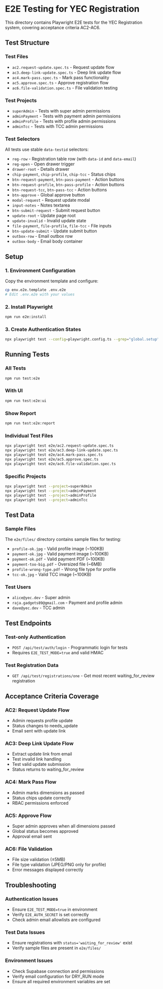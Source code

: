 # E2E Testing for YEC Registration

This directory contains Playwright E2E tests for the YEC Registration system, covering acceptance criteria AC2-AC6.

## Test Structure

### Test Files
- `ac2.request-update.spec.ts` - Request update flow
- `ac3.deep-link-update.spec.ts` - Deep link update flow  
- `ac4.mark-pass.spec.ts` - Mark pass functionality
- `ac5.approve.spec.ts` - Approve registration flow
- `ac6.file-validation.spec.ts` - File validation testing

### Test Projects
- `superAdmin` - Tests with super admin permissions
- `adminPayment` - Tests with payment admin permissions
- `adminProfile` - Tests with profile admin permissions
- `adminTcc` - Tests with TCC admin permissions

### Test Selectors
All tests use stable `data-testid` selectors:

- `reg-row` - Registration table row (with `data-id` and `data-email`)
- `reg-open` - Open drawer trigger
- `drawer-root` - Details drawer
- `chip-payment`, `chip-profile`, `chip-tcc` - Status chips
- `btn-request-payment`, `btn-pass-payment` - Action buttons
- `btn-request-profile`, `btn-pass-profile` - Action buttons
- `btn-request-tcc`, `btn-pass-tcc` - Action buttons
- `btn-approve` - Global approve button
- `modal-request` - Request update modal
- `input-notes` - Notes textarea
- `btn-submit-request` - Submit request button
- `update-root` - Update page root
- `update-invalid` - Invalid update state
- `file-payment`, `file-profile`, `file-tcc` - File inputs
- `btn-update-submit` - Update submit button
- `outbox-row` - Email outbox row
- `outbox-body` - Email body container

## Setup

### 1. Environment Configuration
Copy the environment template and configure:
```bash
cp env.e2e.template .env.e2e
# Edit .env.e2e with your values
```

### 2. Install Playwright
```bash
npm run e2e:install
```

### 3. Create Authentication States
```bash
npx playwright test --config=playwright.config.ts --grep="global.setup"
```

## Running Tests

### All Tests
```bash
npm run test:e2e
```

### With UI
```bash
npm run test:e2e:ui
```

### Show Report
```bash
npm run test:e2e:report
```

### Individual Test Files
```bash
npx playwright test e2e/ac2.request-update.spec.ts
npx playwright test e2e/ac3.deep-link-update.spec.ts
npx playwright test e2e/ac4.mark-pass.spec.ts
npx playwright test e2e/ac5.approve.spec.ts
npx playwright test e2e/ac6.file-validation.spec.ts
```

### Specific Projects
```bash
npx playwright test --project=superAdmin
npx playwright test --project=adminPayment
npx playwright test --project=adminProfile
npx playwright test --project=adminTcc
```

## Test Data

### Sample Files
The `e2e/files/` directory contains sample files for testing:
- `profile-ok.jpg` - Valid profile image (~100KB)
- `payment-ok.jpg` - Valid payment image (~100KB)
- `payment-ok.pdf` - Valid payment PDF (~100KB)
- `payment-too-big.pdf` - Oversized file (~6MB)
- `profile-wrong-type.pdf` - Wrong file type for profile
- `tcc-ok.jpg` - Valid TCC image (~100KB)

### Test Users
- `alice@yec.dev` - Super admin
- `raja.gadgets89@gmail.com` - Payment and profile admin
- `dave@yec.dev` - TCC admin

## Test Endpoints

### Test-only Authentication
- `POST /api/test/auth/login` - Programmatic login for tests
- Requires `E2E_TEST_MODE=true` and valid HMAC

### Test Registration Data
- `GET /api/test/registrations/one` - Get most recent waiting_for_review registration

## Acceptance Criteria Coverage

### AC2: Request Update Flow
- Admin requests profile update
- Status changes to needs_update
- Email sent with update link

### AC3: Deep Link Update Flow
- Extract update link from email
- Test invalid link handling
- Test valid update submission
- Status returns to waiting_for_review

### AC4: Mark Pass Flow
- Admin marks dimensions as passed
- Status chips update correctly
- RBAC permissions enforced

### AC5: Approve Flow
- Super admin approves when all dimensions passed
- Global status becomes approved
- Approval email sent

### AC6: File Validation
- File size validation (≤5MB)
- File type validation (JPEG/PNG only for profile)
- Error messages displayed correctly

## Troubleshooting

### Authentication Issues
- Ensure `E2E_TEST_MODE=true` in environment
- Verify `E2E_AUTH_SECRET` is set correctly
- Check admin email allowlists are configured

### Test Data Issues
- Ensure registrations with `status='waiting_for_review'` exist
- Verify sample files are present in `e2e/files/`

### Environment Issues
- Check Supabase connection and permissions
- Verify email configuration for DRY_RUN mode
- Ensure all required environment variables are set
